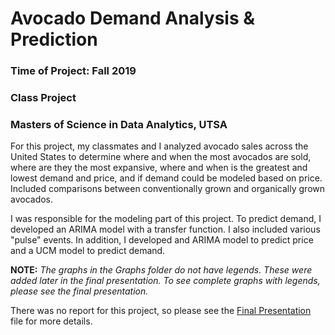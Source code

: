 # Avocado Demand Analysis & Prediction
### Time of Project: Fall 2019
### Class Project
### Masters of Science in Data Analytics, UTSA

For this project, my classmates and I analyzed avocado sales across the United States to determine where and when the most avocados are sold, where are they the most expansive, where and when is the greatest and lowest demand and price, and if demand could be modeled based on price. Included comparisons between conventionally grown and organically grown avocados.

I was responsible for the modeling part of this project. To predict demand, I developed an ARIMA model with a transfer function. I also included various "pulse" events. In addition, I developed and ARIMA model to predict price and a UCM model to predict demand.

**NOTE:** _The graphs in the Graphs folder do not have legends. These were added later in the final presentation. To see complete graphs with legends, please see the final presentation._

There was no report for this project, so please see the [Final Presentation](https://github.com/iscarff123/AvocadoDemandPrediction/raw/main/Final%20Presentation.pptx) file for more details.

